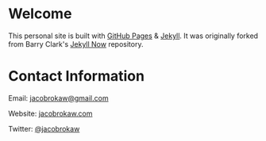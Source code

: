 # Welcome

This personal site is built with [GitHub Pages](https://pages.github.com/) & [Jekyll](https://jekyllrb.com/). It was originally forked from Barry Clark's [Jekyll Now](https://github.com/barryclark/jekyll-now) repository.


# Contact Information

Email:  [jacobrokaw@gmail.com](mailto:jacobrokaw@gmail.com)

Website: [jacobrokaw.com](http://www.jacobrokaw.com)

Twitter: [@jacobrokaw](https://twitter.com/@jacobrokaw)
